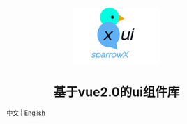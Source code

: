 <p align="center">
    <img width="200px" src="https://raw.githubusercontent.com/438345494/staticLib/master/imgs/sparrowXui.png"/>
</p>

<h1 align="center">基于vue2.0的ui组件库</h1>

中文 | [English](./README.en.md)

